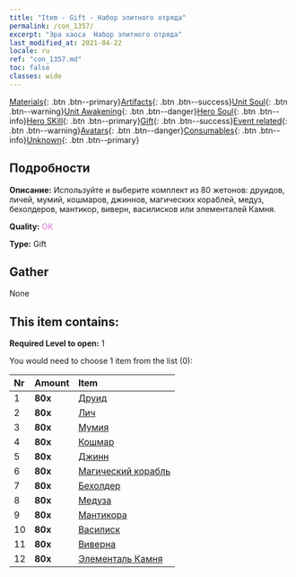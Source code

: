 ```yaml
---
title: "Item - Gift - Набор элитного отряда"
permalink: /con_1357/
excerpt: "Эра хаоса  Набор элитного отряда"
last_modified_at: 2021-04-22
locale: ru
ref: "con_1357.md"
toc: false
classes: wide
---
```

 [Materials](/ItemsRU/){: .btn .btn--primary}[Artifacts](/ItemsRU/Artifacts/){: .btn .btn--success}[Unit Soul](/ItemsRU/UnitSoul/){: .btn .btn--warning}[Unit Awakening](/ItemsRU/UnitAwakening/){: .btn .btn--danger}[Hero Soul](/ItemsRU/HeroSoul/){: .btn .btn--info}[Hero SKill](/ItemsRU/HeroSkill/){: .btn .btn--primary}[Gift](/ItemsRU/Gift/){: .btn .btn--success}[Event related](/ItemsRU/Events/){: .btn .btn--warning}[Avatars](/ItemsRU/Avatars/){: .btn .btn--danger}[Consumables](/ItemsRU/Consumables/){: .btn .btn--info}[Unknown](/ItemsRU/Unknown/){: .btn .btn--primary}

## Подробности
 **Описание:** Используйте и выберите комплект из 80 жетонов: друидов, личей, мумий, кошмаров, джиннов, магических кораблей, медуз, бехолдеров, мантикор, виверн, василисков или элементалей Камня.

 **Quality:** <span style="color: #DA70D6">OK</span>

 **Type:** Gift

## Gather

  None

## This item contains:

 **Required Level to open:** 1

 You would need to choose 1 item from the list (0):

  | Nr | Amount |     Item    |
  |:---|:-------|:------------|
  | 1 |  **80x** | [Друид](/ru/Items/unt_206/) |  | 
  | 2 |  **80x** | [Лич](/ru/Items/unt_212/) |  | 
  | 3 |  **80x** | [Мумия](/ru/Items/unt_215/) |  | 
  | 4 |  **80x** | [Кошмар](/ru/Items/unt_233/) |  | 
  | 5 |  **80x** | [Джинн](/ru/Items/unt_239/) |  | 
  | 6 |  **80x** | [Магический корабль](/ru/Items/unt_242/) |  | 
  | 7 |  **80x** | [Бехолдер](/ru/Items/unt_246/) |  | 
  | 8 |  **80x** | [Медуза](/ru/Items/unt_247/) |  | 
  | 9 |  **80x** | [Мантикора](/ru/Items/unt_249/) |  | 
  | 10 |  **80x** | [Василиск](/ru/Items/unt_256/) |  | 
  | 11 |  **80x** | [Виверна](/ru/Items/unt_258/) |  | 
  | 12 |  **80x** | [Элементаль Камня](/ru/Items/unt_266/) |  | 
